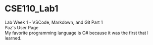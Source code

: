 # CSE110_Lab1
Lab Week 1 - VSCode, Markdown, and Git Part 1 <br>
Paz's User Page <br>
My favorite programming language is C# because it was the first that I learned.